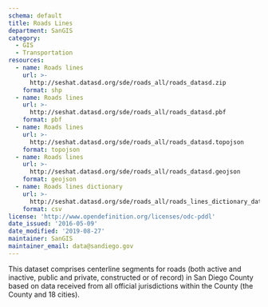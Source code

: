 ```yaml
---
schema: default
title: Roads Lines
department: SanGIS
category:
  - GIS
  - Transportation
resources:
  - name: Roads lines
    url: >-
      http://seshat.datasd.org/sde/roads_all/roads_datasd.zip
    format: shp
  - name: Roads lines
    url: >-
      http://seshat.datasd.org/sde/roads_all/roads_datasd.pbf
    format: pbf
  - name: Roads lines
    url: >-
      http://seshat.datasd.org/sde/roads_all/roads_datasd.topojson
    format: topojson
  - name: Roads lines
    url: >-
      http://seshat.datasd.org/sde/roads_all/roads_datasd.geojson
    format: geojson
  - name: Roads lines dictionary
    url: >-
      http://seshat.datasd.org/sde/roads_all/roads_lines_dictionary_datasd.csv
    format: csv
license: 'http://www.opendefinition.org/licenses/odc-pddl'
date_issued: '2016-05-09'
date_modified: '2019-08-27'
maintainer: SanGIS
maintainer_email: data@sandiego.gov
---
```

This dataset comprises centerline segments for roads (both active and inactive, public and private, constructed or of record) in San Diego County based on data received from all official jurisdictions within the County (the County and 18 cities).
